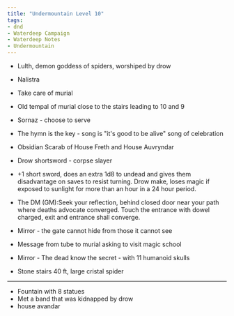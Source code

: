 ```yaml
---
title: "Undermountain Level 10"
tags: 
- dnd
- Waterdeep Campaign
- Waterdeep Notes
- Undermountain
---
```


- Lulth, demon goddess of spiders, worshiped by drow

- Nalistra
- Take care of murial
- Old tempal of murial close to the stairs leading to 10 and 9

- Sornaz - choose to serve

- The hymn is the key - song is "it's good to be alive" song of celebration

- Obsidian Scarab of House Freth and House Auvryndar

- Drow shortsword - corpse slayer

- +1 short sword, does an extra 1d8 to undead and gives them disadvantage on saves to resist turning. Drow make, loses magic if exposed to sunlight for more than an hour in a 24 hour period.

- The DM (GM):Seek your reflection, behind closed door near your path where deaths advocate converged. Touch the entrance with dowel charged, exit and entrance shall converge.

- Mirror - the gate cannot hide from those it cannot see

- Message from tube to murial asking to visit magic school

- Mirror - The dead know the secret - with 11 humanoid skulls

- Stone stairs 40 ft, large cristal spider

---

- Fountain with 8 statues
- Met a band that was kidnapped by drow
- house avandar



